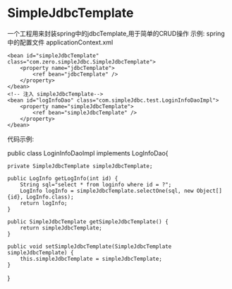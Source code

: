 # SimpleJdbcTemplate
一个工程用来封装spring中的jdbcTemplate,用于简单的CRUD操作
示例:
spring中的配置文件
applicationContext.xml
  <!--自己定义的simpleJdbcTemplate -->
	<bean id="simpleJdbcTemplate" class="com.zero.simpleJdbc.SimpleJdbcTemplate">
		<property name="jdbcTemplate">
			<ref bean="jdbcTemplate" />
		</property>
	</bean>
	<!-- 注入 simpleJdbcTemplate-->
	<bean id="logInfoDao" class="com.simpleJdbc.test.LoginInfoDaoImpl">
		<property name="simpleJdbcTemplate">
			<ref bean="simpleJdbcTemplate" />
		</property>
	</bean>
代码示例:

public class LoginInfoDaoImpl implements LogInfoDao{
   
	private SimpleJdbcTemplate simpleJdbcTemplate;
	
	public LogInfo getLogInfo(int id) {
		String sql="select * from loginfo where id = ?";
		LogInfo logInfo = simpleJdbcTemplate.selectOne(sql, new Object[]{id}, LogInfo.class);
		return logInfo;
	}

	public SimpleJdbcTemplate getSimpleJdbcTemplate() {
		return simpleJdbcTemplate;
	}

	public void setSimpleJdbcTemplate(SimpleJdbcTemplate simpleJdbcTemplate) {
		this.simpleJdbcTemplate = simpleJdbcTemplate;
	}
}
